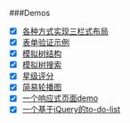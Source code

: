###Demos
- [x] [各种方式实现三栏式布局](https://coliver777.github.io/Demos/page-layout/)
- [x] [表单验证示例](https://coliver777.github.io/Demos/verification-of-form/表单验证示例.html)
- [x] [模拟树结构](https://coliver777.github.io/Demos/simulate-tree-structure/模拟树结构.html)
- [x] [模拟树搜索](https://coliver777.github.io/Demos/simulate-tree-structure/模拟书查找.html)
- [x] [星级评分](https://coliver777.github.io/Demos/score-with-star/solution.html)
- [x] [简易轮播图](https://coliver777.github.io/Demos/a-simple-banner/简易轮播图.html)
- [x] [一个响应式页面demo](https://coliver777.github.io/Demos/a-simple-banner/简易轮播图.html)
- [x] [一个基于jQuery的to-do-list](https://coliver777.github.io/Demos/jquery-to-do-list/)